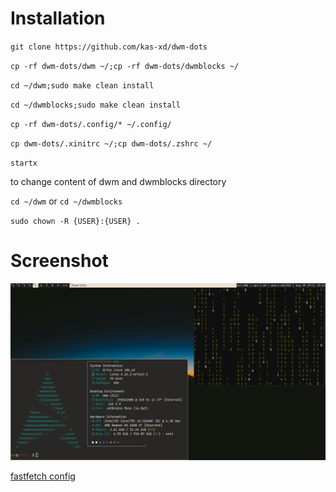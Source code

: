 # Installation

`git clone https://github.com/kas-xd/dwm-dots`

`cp -rf dwm-dots/dwm ~/;cp -rf dwm-dots/dwmblocks ~/`

`cd ~/dwm;sudo make clean install`

`cd ~/dwmblocks;sudo make clean install`

`cp -rf dwm-dots/.config/* ~/.config/`

`cp dwm-dots/.xinitrc ~/;cp dwm-dots/.zshrc ~/`

`startx`


to change content of dwm and dwmblocks directory

`cd ~/dwm` or `cd ~/dwmblocks`

`sudo chown -R {USER}:{USER} .`

# Screenshot
![image](https://raw.githubusercontent.com/kas-xd/dwm-dots/refs/heads/main/screenshot.png)




[fastfetch config](https://github.com/dacrab/fastfetch-config)
